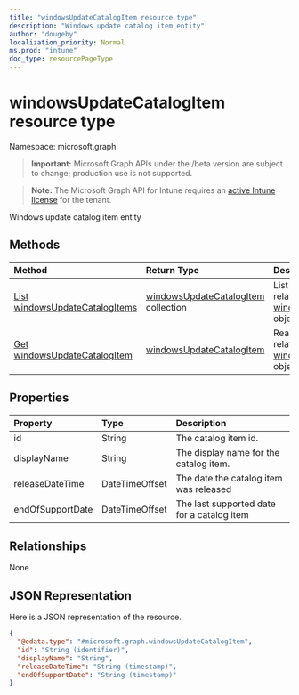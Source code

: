 ```yaml
---
title: "windowsUpdateCatalogItem resource type"
description: "Windows update catalog item entity"
author: "dougeby"
localization_priority: Normal
ms.prod: "intune"
doc_type: resourcePageType
---
```


# windowsUpdateCatalogItem resource type

Namespace: microsoft.graph

> **Important:** Microsoft Graph APIs under the /beta version are subject to change; production use is not supported.

> **Note:** The Microsoft Graph API for Intune requires an [active Intune license](https://go.microsoft.com/fwlink/?linkid=839381) for the tenant.

Windows update catalog item entity

## Methods
|Method|Return Type|Description|
|:---|:---|:---|
|[List windowsUpdateCatalogItems](../api/intune-softwareupdate-windowsupdatecatalogitem-list.md)|[windowsUpdateCatalogItem](../resources/intune-softwareupdate-windowsupdatecatalogitem.md) collection|List properties and relationships of the [windowsUpdateCatalogItem](../resources/intune-softwareupdate-windowsupdatecatalogitem.md) objects.|
|[Get windowsUpdateCatalogItem](../api/intune-softwareupdate-windowsupdatecatalogitem-get.md)|[windowsUpdateCatalogItem](../resources/intune-softwareupdate-windowsupdatecatalogitem.md)|Read properties and relationships of the [windowsUpdateCatalogItem](../resources/intune-softwareupdate-windowsupdatecatalogitem.md) object.|

## Properties
|Property|Type|Description|
|:---|:---|:---|
|id|String|The catalog item id.|
|displayName|String|The display name for the catalog item.|
|releaseDateTime|DateTimeOffset|The date the catalog item was released|
|endOfSupportDate|DateTimeOffset|The last supported date for a catalog item|

## Relationships
None

## JSON Representation
Here is a JSON representation of the resource.
<!-- {
  "blockType": "resource",
  "keyProperty": "id",
  "@odata.type": "microsoft.graph.windowsUpdateCatalogItem"
}
-->
``` json
{
  "@odata.type": "#microsoft.graph.windowsUpdateCatalogItem",
  "id": "String (identifier)",
  "displayName": "String",
  "releaseDateTime": "String (timestamp)",
  "endOfSupportDate": "String (timestamp)"
}
```






